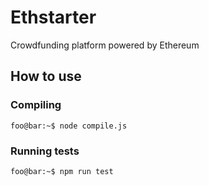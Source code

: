 # Ethstarter
Crowdfunding platform powered by Ethereum 

## How to use

### Compiling
```console
foo@bar:~$ node compile.js
```
### Running tests
```console
foo@bar:~$ npm run test
```
